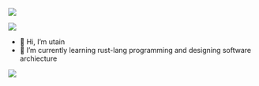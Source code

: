 ![](https://komarev.com/ghpvc/?username=utain&color=orange)


![](https://github-profile-trophy.vercel.app/?username=utain)

- 👋 Hi, I’m utain
- 🌱 I’m currently learning rust-lang programming and designing software archiecture

![](https://github-readme-stats.vercel.app/api/top-langs/?username=utain)
